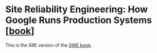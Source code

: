 # Site Reliability Engineering: How Google Runs Production Systems [[book]](https://landing.google.com/sre/sre-book/toc/)

This is the SRE version of the [SWE book](/books/08_Software_Engineering_at_Google).
